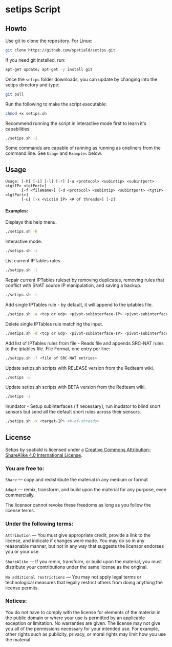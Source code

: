 # setips Script

## Howto
Use git to clone the repository.  For Linux:
```bash
git clone https://github.com/spatiald/setips.git
```

If you need git installed, run:
```bash
apt-get update; apt-get -y install git
```

Once the ```setips``` folder downloads, you can update by changing into the setips directory and type:
```bash
git pull
```

Run the following to make the script executable:
```bash
chmod +x setips.sh
```
Recommend running the script in interactive mode first to learn it's capabilities:
```bash
./setips.sh -i
```
Some commands are capable of running as running as oneliners from the command line.  See ```Usage``` and ```Examples``` below. 

## Usage
```
Usage: [-h] [-i] [-l] [-r] [-a <protocol> <subintip> <subintport> <tgtIP> <tgtPort>] 
       [-f <fileName>] [-d <protocol> <subintip> <subintport> <tgtIP> <tgtPort>] 
       [-u] [-x <victim IP> <# of threads>] [-z]
```
#### Examples:
Displays this help menu.
```bash
./setips.sh -h
```

Interactive mode.
```bash
./setips.sh -i
```

List current IPTables rules.
```bash
./setips.sh -l
```

Repair current IPTables ruleset by removing duplicates, removing rules that conflict with SNAT source IP manipulation, and saving a backup.
```bash
./setips.sh -r
```

Add single IPTables rule - by default, it will append to the iptables file.
```bash
./setips.sh -a <tcp or udp> <pivot-subinterface-IP> <pivot-subinterface-listen-port> <target-IP> <target-port>
```

Delete single IPTables rule matching the input.
```bash
./setips.sh -d <tcp or udp> <pivot-subinterface-IP> <pivot-subinterface-listen-port> <target-IP> <target-port>
```

Add list of IPTables rules from file - Reads file and appends SRC-NAT rules to the iptables file.
File Format, one entry per line:  <tcp or udp> <pivot-subinterface-IP> <pivot-subinterface-listen-port> <target-IP> <target-port>
```bash
./setips.sh -f <file of SRC-NAT entries>
```

Update setips.sh scripts with RELEASE version from the Redteam wiki.
```bash
./setips -u
```

Update setips.sh scripts with BETA version from the Redteam wiki.
```bash
./setips -z
```

Inundator - Setup subinterfaces (if necessary), run inudator to blind snort sensors but send all the default snort rules across their sensors.
```bash
./setips.sh -x <target-IP> <#-of-threads>
```

## License
Setips by spatiald is licensed under a [Creative Commons Attribution-ShareAlike 4.0 International License](http://creativecommons.org/licenses/by-sa/4.0/legalcode).

### You are free to:
```Share``` — copy and redistribute the material in any medium or format

```Adapt``` — remix, transform, and build upon the material for any purpose, even commercially.

 The licensor cannot revoke these freedoms as long as you follow the license terms.

### Under the following terms:
```Attribution``` — You must give appropriate credit, provide a link to the license, and indicate if changes were made. You may do so in any reasonable manner, but not in any way that suggests the licensor endorses you or your use.

```ShareAlike``` — If you remix, transform, or build upon the material, you must distribute your contributions under the same license as the original.

```No additional restrictions``` — You may not apply legal terms or technological measures that legally restrict others from doing anything the license permits.

### Notices:
You do not have to comply with the license for elements of the material in the public domain or where your use is permitted by an applicable exception or limitation.
No warranties are given. The license may not give you all of the permissions necessary for your intended use. For example, other rights such as publicity, privacy, or moral rights may limit how you use the material.
